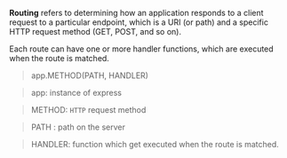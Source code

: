 **Routing** refers to determining how an application responds to a client request to a particular endpoint, which is a URI (or path) and a specific HTTP request method (GET, POST, and so on).

Each route can have one or more handler functions, which are executed when the route is matched.

> app.METHOD(PATH, HANDLER)

> app: instance of express

> METHOD: `HTTP` request method

> PATH : path on the server

> HANDLER: function which get executed when the route is matched.
